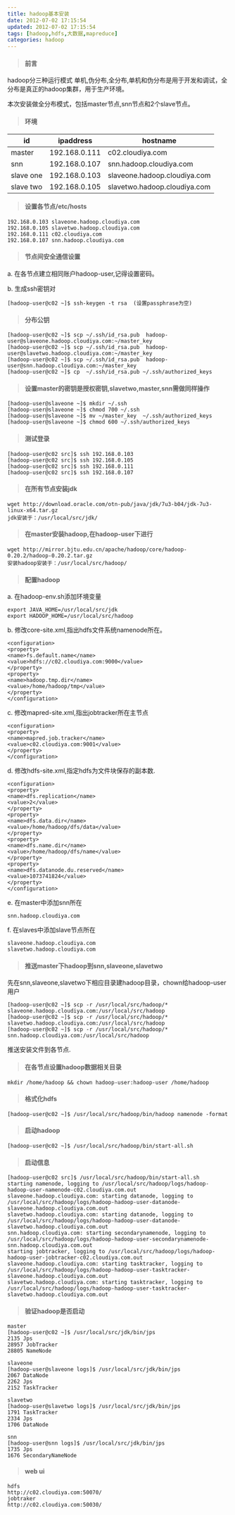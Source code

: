```yaml
---
title: hadoop基本安装
date: 2012-07-02 17:15:54
updated: 2012-07-02 17:15:54
tags: [hadoop,hdfs,大数据,mapreduce]
categories: hadoop
---
```


> #### 前言

hadoop分三种运行模式 单机,伪分布,全分布,单机和伪分布是用于开发和调试，全分布是真正的hadoop集群，用于生产环境。

本次安装做全分布模式，包括master节点,snn节点和2个slave节点。

> #### 环境

id | ipaddress | hostname
--- | --- | --- 
master | 192.168.0.111 | c02.cloudiya.com
snn    | 192.168.0.107 | snn.hadoop.cloudiya.com
slave one | 192.168.0.103 | slaveone.hadoop.cloudiya.com
slave two | 192.168.0.105 | slavetwo.hadoop.cloudiya.com

> #### 设置各节点/etc/hosts

```
192.168.0.103 slaveone.hadoop.cloudiya.com
192.168.0.105 slavetwo.hadoop.cloudiya.com
192.168.0.111 c02.cloudiya.com
192.168.0.107 snn.hadoop.cloudiya.com
```

> #### 节点间安全通信设置

a. 在各节点建立相同账户hadoop-user,记得设置密码。

b. 生成ssh密钥对 
```
[hadoop-user@c02 ~]$ ssh-keygen -t rsa  (设置passphrase为空)
```

> #### 分布公钥

```
[hadoop-user@c02 ~]$ scp ~/.ssh/id_rsa.pub  hadoop-user@slaveone.hadoop.cloudiya.com:~/master_key
[hadoop-user@c02 ~]$ scp ~/.ssh/id_rsa.pub  hadoop-user@slavetwo.hadoop.cloudiya.com:~/master_key
[hadoop-user@c02 ~]$ scp ~/.ssh/id_rsa.pub  hadoop-user@snn.hadoop.cloudiya.com:~/master_key
[hadoop-user@c02 ~]$ cp  ~/.ssh/id_rsa.pub ~/.ssh/authorized_keys 
```

> #### 设置master的密钥是授权密钥,slavetwo,master,snn需做同样操作

```
[hadoop-user@slaveone ~]$ mkdir ~/.ssh
[hadoop-user@slaveone ~]$ chmod 700 ~/.ssh
[hadoop-user@slaveone ~]$ mv ~/master_key  ~/.ssh/authorized_keys
[hadoop-user@slaveone ~]$ chmod 600 ~/.ssh/authorized_keys 
```

> #### 测试登录

```
[hadoop-user@c02 src]$ ssh 192.168.0.103
[hadoop-user@c02 src]$ ssh 192.168.0.105
[hadoop-user@c02 src]$ ssh 192.168.0.111
[hadoop-user@c02 src]$ ssh 192.168.0.107
```

> #### 在所有节点安装jdk

```
wget http://download.oracle.com/otn-pub/java/jdk/7u3-b04/jdk-7u3-linux-x64.tar.gz
jdk安装于：/usr/local/src/jdk/
```

> #### 在master安装hadoop,在hadoop-user下进行

```
wget http://mirror.bjtu.edu.cn/apache/hadoop/core/hadoop-0.20.2/hadoop-0.20.2.tar.gz
安装hadoop安装于：/usr/local/src/hadoop/
```

> #### 配置hadoop

a. 在hadoop-env.sh添加环境变量

```
export JAVA_HOME=/usr/local/src/jdk
export HADOOP_HOME=/usr/local/src/hadoop
```

b. 修改core-site.xml,指出hdfs文件系统namenode所在。

```
<configuration>
<property>
<name>fs.default.name</name>
<value>hdfs://c02.cloudiya.com:9000</value>
</property>
<property>
<name>hadoop.tmp.dir</name>
<value>/home/hadoop/tmp</value>
</property>
</configuration>
```

c. 修改mapred-site.xml,指出jobtracker所在主节点

```
<configuration>
<property>
<name>mapred.job.tracker</name>
<value>c02.cloudiya.com:9001</value>
</property>
</configuration>
```

d. 修改hdfs-site.xml,指定hdfs为文件块保存的副本数.

```
<configuration>
<property>
<name>dfs.replication</name>
<value>2</value>
</property>
<property>
<name>dfs.data.dir</name>
<value>/home/hadoop/dfs/data</value>
</property>
<property>
<name>dfs.name.dir</name>
<value>/home/hadoop/dfs/name</value>
</property>
<property>
<name>dfs.datanode.du.reserved</name>
<value>1073741824</value>
</property>
</configuration>
```

e. 在master中添加snn所在

```
snn.hadoop.cloudiya.com
```

f. 在slaves中添加slave节点所在

```
slaveone.hadoop.cloudiya.com
slavetwo.hadoop.cloudiya.com
```

> #### 推送master下hadoop到snn,slaveone,slavetwo

先在snn,slaveone,slavetwo下相应目录建hadoop目录，chown给hadoop-user用户

```
[hadoop-user@c02 ~]$ scp -r /usr/local/src/hadoop/*  slaveone.hadoop.cloudiya.com:/usr/local/src/hadoop
[hadoop-user@c02 ~]$ scp -r /usr/local/src/hadoop/*  slavetwo.hadoop.cloudiya.com:/usr/local/src/hadoop
[hadoop-user@c02 ~]$ scp -r /usr/local/src/hadoop/*  snn.hadoop.cloudiya.com:/usr/local/src/hadoop
```

推送安装文件到各节点.

> #### 在各节点设置hadoop数据相关目录

```
mkdir /home/hadoop && chown hadoop-user:hadoop-user /home/hadoop
```

> #### 格式化hdfs

```
[hadoop-user@c02 ~]$ /usr/local/src/hadoop/bin/hadoop namenode -format
```

> #### 启动hadoop

```
[hadoop-user@c02 ~]$ /usr/local/src/hadoop/bin/start-all.sh 
```

> #### 启动信息

```
[hadoop-user@c02 src]$ /usr/local/src/hadoop/bin/start-all.sh 
starting namenode, logging to /usr/local/src/hadoop/logs/hadoop-hadoop-user-namenode-c02.cloudiya.com.out
slaveone.hadoop.cloudiya.com: starting datanode, logging to /usr/local/src/hadoop/logs/hadoop-hadoop-user-datanode-slaveone.hadoop.cloudiya.com.out
slavetwo.hadoop.cloudiya.com: starting datanode, logging to /usr/local/src/hadoop/logs/hadoop-hadoop-user-datanode-slavetwo.hadoop.cloudiya.com.out
snn.hadoop.cloudiya.com: starting secondarynamenode, logging to /usr/local/src/hadoop/logs/hadoop-hadoop-user-secondarynamenode-snn.hadoop.cloudiya.com.out
starting jobtracker, logging to /usr/local/src/hadoop/logs/hadoop-hadoop-user-jobtracker-c02.cloudiya.com.out
slaveone.hadoop.cloudiya.com: starting tasktracker, logging to /usr/local/src/hadoop/logs/hadoop-hadoop-user-tasktracker-slaveone.hadoop.cloudiya.com.out
slavetwo.hadoop.cloudiya.com: starting tasktracker, logging to /usr/local/src/hadoop/logs/hadoop-hadoop-user-tasktracker-slavetwo.hadoop.cloudiya.com.out
```

> #### 验证hadoop是否启动 

```
master
[hadoop-user@c02 ~]$ /usr/local/src/jdk/bin/jps
2135 Jps
28957 JobTracker
28805 NameNode
   
slaveone
[hadoop-user@slaveone logs]$ /usr/local/src/jdk/bin/jps
2067 DataNode
2262 Jps
2152 TaskTracker

slavetwo
[hadoop-user@slavetwo logs]$ /usr/local/src/jdk/bin/jps
1791 TaskTracker
2334 Jps
1706 DataNode

snn
[hadoop-user@snn logs]$ /usr/local/src/jdk/bin/jps
1735 Jps
1676 SecondaryNameNode
```

> #### web ui

```
hdfs
http://c02.cloudiya.com:50070/
jobtraker
http://c02.cloudiya.com:50030/
```